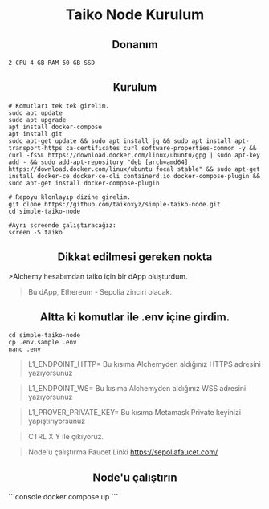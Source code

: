<h1 align="center">Taiko Node Kurulum</h1>

<h2 align="center">Donanım</h2>

``` 2 CPU 4 GB RAM 50 GB SSD ```

<h2 align="center">Kurulum</h2>

``` Console
# Komutları tek tek girelim.
sudo apt update 
sudo apt upgrade
apt install docker-compose
apt install git
sudo apt-get update && sudo apt install jq && sudo apt install apt-transport-https ca-certificates curl software-properties-common -y && curl -fsSL https://download.docker.com/linux/ubuntu/gpg | sudo apt-key add - && sudo add-apt-repository "deb [arch=amd64] https://download.docker.com/linux/ubuntu focal stable" && sudo apt-get install docker-ce docker-ce-cli containerd.io docker-compose-plugin && sudo apt-get install docker-compose-plugin

# Repoyu klonlayıp dizine girelim.
git clone https://github.com/taikoxyz/simple-taiko-node.git
cd simple-taiko-node

#Ayrı screende çalıştıracağız:
screen -S taiko
```

<h2 align="center">Dikkat edilmesi gereken nokta</h2>
>Alchemy hesabımdan taiko için bir dApp oluşturdum.

>Bu dApp, Ethereum - Sepolia zinciri olacak.

<h2 align="center">Altta ki komutlar ile .env içine girdim.</h2>

```console
cd simple-taiko-node
cp .env.sample .env
nano .env
```

>L1_ENDPOINT_HTTP= Bu kısıma Alchemyden aldığınız HTTPS adresini yazıyorsunuz

>L1_ENDPOINT_WS= Bu kısıma Alchemyden aldığınız WSS adresini yazıyorsunuz

>L1_PROVER_PRIVATE_KEY= Bu kısıma Metamask Private keyinizi yapıştırıyorsunuz

>CTRL X Y ile çıkıyoruz.


>Node'u çalıştırma
>Faucet Linki https://sepoliafaucet.com/

<h2 align="center"> Node'u çalıştırın</h2>
```console
docker compose up
```
